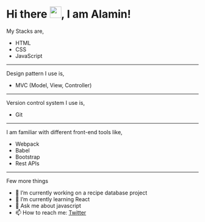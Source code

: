 # Hi there <img src="https://raw.githubusercontent.com/MartinHeinz/MartinHeinz/master/wave.gif" width="30px">, I am Alamin!

My Stacks are,
- HTML
- CSS
- JavaScript
---
Design pattern I use is,
- MVC (Model, View, Controller)
---
Version control system I use is,
- Git
---
I am familiar with different front-end tools like,
- Webpack
- Babel
- Bootstrap
- Rest APIs
---
Few more things
- 🔭 I’m currently working on a recipe database project
- 🌱 I’m currently learning React
- 💬 Ask me about javascript
- 📫 How to reach me: [Twitter](https://twitter.com/shaikh_media)
